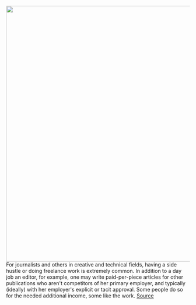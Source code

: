 <img src='https://cdn.vox-cdn.com/thumbor/rdQHclv_7GHb03t5dRbTn8SpQjw=/0x0:6048x3300/1200x800/filters:focal(2541x1167:3507x2133)/cdn.vox-cdn.com/uploads/chorus_image/image/69725457/1230667805.0.jpg' width='700px' /><br/>
For journalists and others in creative and technical fields, having a side hustle or doing freelance work is extremely common. In addition to a day job an editor, for example, one may write paid-per-piece articles for other publications who aren't competitors of her primary employer, and typically (ideally) with her employer's explicit or tacit approval. Some people do so for the needed additional income, some like the work.
<a href='https://www.theverge.com/2021/8/14/22624669/wall-street-journal-tech-workers-multiple-remote-jobs'> Source <a/>
